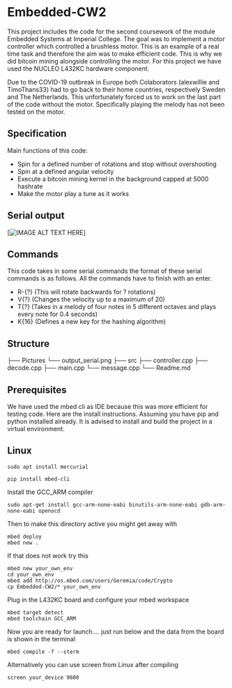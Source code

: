 # Embedded-CW2
This project includes the code for the second coursework of the module Embedded Systems at Imperial College. The goal was to implement a motor controller which controlled a brushless motor.
This is an example of a real time task and therefore the aim was to make efficient code. This is why we did bitcoin mining alongside controlling the motor.
For this project we have used the NUCLEO L432KC hardware component.

Due to the COVID-19 outbreak in Europe both Colaborators (alexwillie and TimoThans33) had to go back to their home countries, respectively Sweden and The Netherlands. This unfortunately forced us to work on the last part of the code without the motor. Specifically playing the melody has not been tested on the motor.
## Specification

Main functions of this code:
* Spin for a defined number of rotations and stop without overshooting
* Spin at a defined angular velocity
* Execute a bitcoin mining kernel in the background capped at 5000 hashrate
* Make the motor play a tune as it works

## Serial output

[![IMAGE ALT TEXT HERE](Figures/output_serial.png)]

## Commands
This code takes in some serial commands the format of these serial commands is as follows. All the commands have to finish with an enter.
* R-{?} (This will rotate backwards for ? rotations)
* V{?} (Changes the velocity up to a maximum of 20)
* T{?} (Takes in a melody of four notes in 5 different octaves and plays every note for 0.4 seconds)
* K{16} (Defines a new key for the hashing algorithm)
## Structure
├── Pictures
     └── output_serial.png
├── src
     ├── controller.cpp
     ├── decode.cpp
     ├── main.cpp
     └── message.cpp
 └── Readme.md
 
## Prerequisites

We have used the mbed cli as IDE because this was more efficient for testing code. Here are the install instructions. Assuming you have pip and python installed already. It is advised to install and build the project in a virtual environment.

## Linux
```
sudo apt install mercurial
```
```
pip install mbed-cli
```
Install the GCC_ARM compiler
```
sudo apt-get install gcc-arm-none-eabi binutils-arm-none-eabi gdb-arm-none-eabi openocd
```
Then to make this directory active you might get away with
```
mbed deploy
mbed new .
```
If that does not work try this
```
mbed new your_own_env
cd your_own_env
mbed add http://os.mbed.com/users/Geremia/code/Crypto
cp Embedded-CW2/* your_own_env
```
Plug in the L432KC board and configure your mbed workspace
```
mbed target detect
mbed toolchain GCC_ARM
```
Now you are ready for launch.... just run below and the data from the board is shown in the terminal
```
mbed compile -f --sterm
```
Alternatively you can use screen from Linux after compiling
```
screen your_device 9600
```
